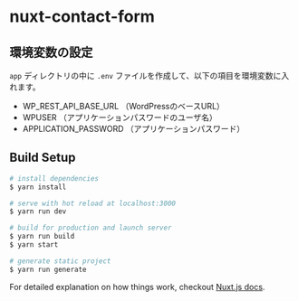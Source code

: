 # nuxt-contact-form

## 環境変数の設定  
`app` ディレクトリの中に `.env` ファイルを作成して、以下の項目を環境変数に入れます。  

- WP_REST_API_BASE_URL （WordPressのベースURL）
- WPUSER （アプリケーションパスワードのユーザ名）
- APPLICATION_PASSWORD （アプリケーションパスワード）

## Build Setup

``` bash
# install dependencies
$ yarn install

# serve with hot reload at localhost:3000
$ yarn run dev

# build for production and launch server
$ yarn run build
$ yarn start

# generate static project
$ yarn run generate
```

For detailed explanation on how things work, checkout [Nuxt.js docs](https://nuxtjs.org).
